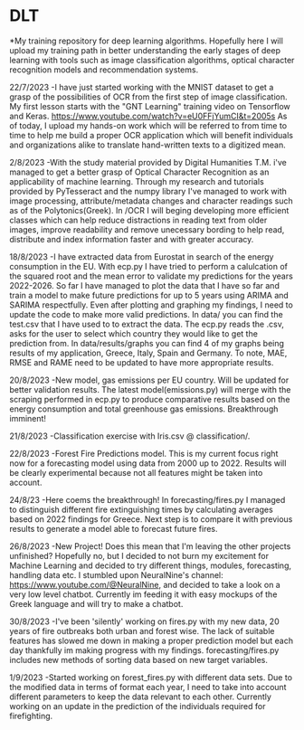 # DLT
*My training repository for deep learning algorithms. Hopefully here I will upload my training path in better understanding the early stages of deep learning with tools such as image classification algorithms, optical character recognition models and recommendation systems.

22/7/2023
-I have just started working with the MNIST dataset to get a grasp of the possibilities of OCR from the first step of image classification. My first lesson starts with the "GNT Learning" training video on Tensorflow and Keras. https://www.youtube.com/watch?v=eU0FFjYumCI&t=2005s
As of today, I upload my hands-on work which will be referred to from time to time to help me build a proper OCR application which will benefit individuals and organizations alike to translate hand-written texts to a digitized mean.

2/8/2023
-With the study material provided by Digital Humanities T.M. i've managed to get a better grasp of Optical Character Recognition as an applicability of machine learning. Through my research and tutorials provided by PyTesseract and the numpy library I've managed to work with image processing, attribute/metadata changes and character readings such as of the Polytonics(Greek). In /OCR I will beging developing more efficient classes which can help reduce distractions in reading text from older images, improve readability and remove unecessary bording to help read, distribute and index information faster and with greater accuracy.

18/8/2023
-I have extracted data from Eurostat in search of the energy consumption in the EU. With ecp.py I have tried to perform a calulcation of the squared root and the mean error to validate my predictions for the years 2022-2026. So far I have managed to plot the data that I have so far and train a model to make future predictions for up to 5 years using ARIMA and SARIMA respectfully. Even after plotting and graphing my findings, I need to update the code to make more valid predictions. In data/ you can find the test.csv that I have used to to extract the data. The ecp.py reads the .csv, asks for the user to select which country they would like to get the prediction from. In data/results/graphs you can find 4 of my graphs being results of my application, Greece, Italy, Spain and Germany. To note, MAE, RMSE and RAME need to be updated to have more appropriate results.

20/8/2023
-New model, gas emissions per EU country. Will be updated for better validation results. The latest model(emissions.py) will merge with the scraping performed in ecp.py to produce comparative results based on the energy consumption and total greenhouse gas emissions. Breakthrough imminent!

21/8/2023
-Classification exercise with Iris.csv @ classification/.

22/8/2023
-Forest Fire Predictions model. This is my current focus right now for a forecasting model using data from 2000 up to 2022. Results will be clearly experimental because not all features might be taken into account.

24/8/23
-Here coems the breakthrough! In forecasting/fires.py I managed to distinguish different fire extinguishing times by calculating averages based on 2022 findings for Greece. Next step is to compare it with previous results to generate a model able to forecast future fires.

26/8/2023
-New Project! Does this mean that I'm leaving the other projects unfinished? Hopefully no, but I decided to not burn my excitement for Machine Learning and decided to try different things, modules, forecasting, handling data etc. I stumbled upon NeuralNine's channel: https://www.youtube.com/@NeuralNine, and decided to take a look on a very low level chatbot. Currently im feeding it with easy mockups of the Greek language and will try to make a chatbot.

30/8/2023
-I've been 'silently' working on fires.py with my new data, 20 years of fire outbreaks both urban and forest wise. The lack of suitable features has slowed me down in making a proper prediction model but each day thankfully im making progress with my findings. forecasting/fires.py includes new methods of sorting data based on new target variables.

1/9/2023
-Started working on forest_fires.py with different data sets. Due to the modified data in terms of format each year, I need to take into account different parameters to keep the data relevant to each other. Currently working on an update in the prediction of the individuals required for firefighting.
